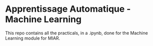 # Apprentissage Automatique - Machine Learning
This repo contains all the practicals, in a .ipynb, done for the Machine Learning module for MIAR.
